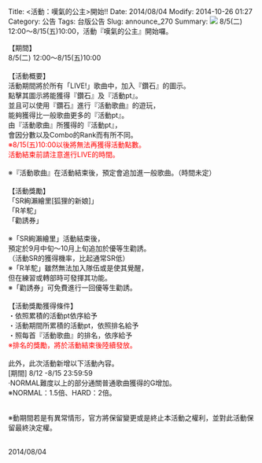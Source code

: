 Title: <活動：嘆氣的公主>開始!!
Date: 2014/08/04
Modify: 2014-10-26 01:27
Category: 公告
Tags: 台版公告
Slug: announce_270
Summary: <img src="http://seudo.github.io/llsif_tw/images/e5_web_01.png"> 8/5(二) 12:00～8/15(五)10:00，活動『嘆氣的公主』開始囉。

<div class="content_news">
<div class="note">
<p>
【期間】<br />
8/5(二) 12:00～8/15(五)10:00<br />
<br />
【活動概要】<br />
活動期間將於所有「LIVE!」歌曲中，加入『鑽石』的圖示。<br />
點擊其圖示將能獲得『鑽石』及『活動pt』。<br />
並且可以使用『鑽石』進行『活動歌曲』的遊玩，<br />
能夠獲得比一般歌曲更多的『活動pt』。<br />
由『活動歌曲』所獲得的『活動pt』，<br />
會因分數以及Combo的Rank而有所不同。<br />
<span style="color:red;">※8/15(五)10:00以後將無法再獲得活動點數。<br />
活動結束前請注意進行LIVE的時間。</span><br />
<br />
※『活動歌曲』在活動結束後，預定會追加進一般歌曲。（時間未定）<br />
<br />
【活動獎勵】<br />
「SR絢瀨繪里[狐狸的新娘]」<br />
「R羊駝」<br />
「勸誘券」<br />
<br />
※「SR絢瀨繪里」活動結束後，<br />
預定於9月中旬～10月上旬追加於優等生勸誘。<br />
（活動SR的獲得機率，比起通常SR低）<br />
※「R羊駝」雖然無法加入隊伍或是使其覺醒，<br />
但在練習或轉部時可發揮其功能。<br />
※「勸誘券」可免費進行一回優等生勸誘。<br />
<br />
【活動獎勵獲得條件】<br />
・依照累積的活動pt依序給予<br />
・活動期間所累積的活動pt，依照排名給予<br />
・照每首『活動歌曲』的排名，依序給予<br />
<span style="color:red;">※排名的獎勵，將於活動結束後陸續發放。<br /></span>
<br />
此外，此次活動新增以下活動內容。<br />
[期間] 8/12 -8/15 23:59:59 <br />
‧NORMAL難度以上的部分通關普通歌曲獲得的G增加。<br />
※NORMAL：1.5倍、HARD：2倍。<br />
<br />

※動期間若是有異常情形，官方將保留變更或是終止本活動之權利，並對此活動保留最終決定權。<br />
<br />
</p>
		2014/08/04
		         
</div>
</div>
